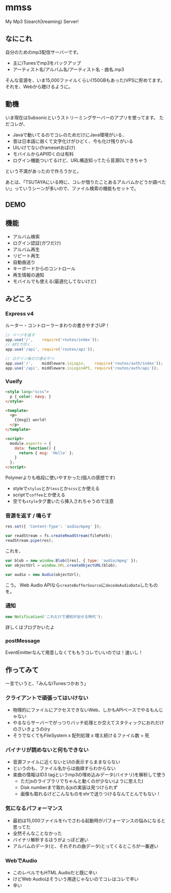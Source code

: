 # mmss
My Mp3 S(earch|treaming) Server!

## なにこれ
自分のためのmp3配信サーバーです。

- 主にiTunesでmp3をバックアップ
- アーティスト名/アルバム名/アーティスト名 - 曲名.mp3

そんな音源を、いま15,000ファイルくらい(150GBもあった)VPSに貯めてます。
それを、Webから聴けるように。

## 動機
いま現在はSubsonicというストリーミングサーバーのアプリを使ってます。
ただコレが、

- Javaで動いてるのでコレのためだけにJava環境がいる..
- 昔は日本語に弱くて文字化けがひどく、今も化け残りがいる
- UIいけてない(framesetおばけ)
- モバイルからAPI叩くのは有料
- ログイン機能ついてるけど、URL構造知ってたら音源DLできちゃう

という不満があったので作ろうかと。

あとは、「TSUTAYAにいる時に、コレが借りたことあるアルバムかどうか調べたい」っていうシーンが多いので、ファイル検索の機能もセットで。

## DEMO

## 機能
- アルバム検索
- ログイン認証(ガワだけ)
- アルバム再生
- リピート再生
- 自動曲送り
- キーボードからのコントロール
- 再生情報の通知
- モバイルでも使える(最適化してないけど)

## みどころ
### Express v4

ルーター・コントローラーまわりの書きやすさUP！
```javascript
// ページを返す
app.use('/',    require('routes/index'));
// APIで叩く
app.use('/api', require('routes/api'));

// ログイン後だけ通るやつ
app.use('/',    middleware.isLogin,    require('routes/auth/index'));
app.use('/api', middleware.isLoginAPI, require('routes/auth/api'));
```

### Vueify

```html
<style lang="scss">
  p { color: navy; }
</style>

<template>
  <p>
    {{msg}} world!
  </p>
</template>

<script>
  module.exports = {
    data: function() {
      return { msg: 'Hello' };
    }
  };
</script>
```

Polymerよりも格段に使いやすかった(個人の感想です)

- styleで`stylus`とか`less`とか`scss`とか使える
- scriptで`coffee`とか使える
- 空でも`style`タグ書いたら挿入されちゃうので注意

### 音源を返す / 鳴らす
```javascript
res.set({ 'Content-Type': 'audio/mpeg' });

var readStream = fs.createReadStream(filePath);
readStream.pipe(res);
```

これを、

```javascript
var blob = new window.Blob([res], { type: 'audio/mpeg' });
var objectUrl = window.URL.createObjectURL(blob);

var audio = new Audio(objectUrl);
```

こう。
Web Audio APIなら`createBufferSource`に`decodeAudioData`したものを。

### 通知
```javascript
new Notification('これだけで通知が出せる時代');
```

詳しくはブログかいたよ

### postMessage
EventEmitterなんて用意しなくてももうコレでいいのでは！速いし！

## 作ってみて
一言でいうと、「みんなiTunesつかおう」

### クライアントで頑張ってはいけない
- 物理的にファイルにアクセスできないWeb、しかもAPIベースでやるもんじゃない
- やるならサーバーでがっつりバッチ処理とか交えてスタティックにおれだけのさいきょうの(ry
- そうでなくてもFileSystem x 配列処理 x 増え続けるファイル数 = 死

### バイナリが読めないと何もできない
- 音源ファイルに近くないとUIの表示すらままならない
- というのも、ファイル名からは曲順すらわからない
- 楽曲の情報はID3 tagというmp3の埋め込みデータ(バイナリ)を解析して使う
  - ただjsのライブラリでちゃんと動くのが少ない(ように思えた)
  - Disk numberまで取れるjsの実装は見つけられず
  - 画像も取れるけどこんなものをxhrで送りつけるなんてとんでもない！

### 気になるパフォーマンス
- 最初は15,000ファイルを`fs`でさわる起動時がパフォーマンスの悩みになると思ってた
- 全然そんなことなかった
- バイナリ解析するほうがよっぽど遅い
- アルバムのデータ(と、それぞれの曲データ)とってくるところが一番遅い

### WebでAudio
- このレベルでもHTML Audioだと既に辛い
- けどWeb Audioはそういう用途じゃないのでコレはコレで辛い
- 辛い
